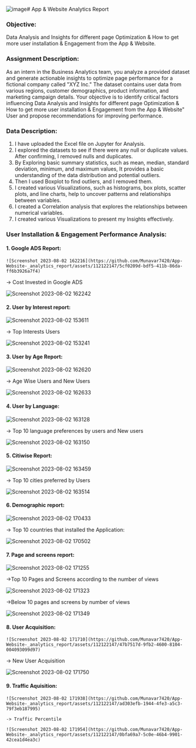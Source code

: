 ![image](https://github.com/Munavar7420/App-Website-_analytics_report/assets/112122147/85cd5c53-65bf-4564-8b2c-9134ff95df13)# App & Website Analytics Report

### Objective: 
Data Analysis and Insights for different page Optimization & How to get more user installation & Engagement from the App & Website.

### Assignment Description:

As an intern in the Business Analytics team, you analyze a provided dataset and generate actionable insights to optimize page performance for a fictional company called "XYZ Inc." The dataset contains user data from various regions, customer demographics, product information, and marketing campaign details. Your objective is to identify critical factors influencing Data Analysis and Insights for different page Optimization & How to get more user installation & Engagement from the App & Website" User and propose recommendations for improving performance.

### Data Description:
   1. I have uploaded the Excel file on Jupyter for Analysis.
   2. I explored the datasets to see if there were any null or duplicate values. After confirming, I removed nulls and duplicates.
   3. By Exploring basic summary statistics, such as mean, median, standard deviation, minimum, and maximum values, It provides a basic understanding of the data distribution and 
   potential outliers.
   4. Then I used Boxplot to find outliers, and I removed them.
   5. I created various Visualizations, such as histograms, box plots, scatter plots, and line charts, help to uncover patterns and relationships between variables.
   6. I created a Correlation analysis that explores the relationships between numerical variables.
   7. I created various Visualizations to present my Insights effectively. 
      
### User Installation & Engagement Performance Analysis:

#### 1. Google ADS Report: 

    ![Screenshot 2023-08-02 162216](https://github.com/Munavar7420/App-Website-_analytics_report/assets/112122147/5cf0209d-bdf5-411b-86da-ff6b3926a7f4)

   -> Cost Invested in Google ADS
   
   ![Screenshot 2023-08-02 162242](https://github.com/Munavar7420/App-Website-_analytics_report/assets/112122147/a9bfe439-1833-450d-a926-d214e6bb51cf)

   

#### 2. User by Interest report:
    
   ![Screenshot 2023-08-02 153611](https://github.com/Munavar7420/App-Website-_analytics_report/assets/112122147/946e6d19-d2f8-4a74-924f-5208c73e1332)

   -> Top Interests Users

   ![Screenshot 2023-08-02 153241](https://github.com/Munavar7420/App-Website-_analytics_report/assets/112122147/291c8550-a1c0-448b-8252-1e2e96c776e6)

#### 3. User by Age Report:

   ![Screenshot 2023-08-02 162620](https://github.com/Munavar7420/App-Website-_analytics_report/assets/112122147/2041ce14-9dcb-4f17-b692-42abc3c88d4f)

   -> Age Wise Users and New Users

   ![Screenshot 2023-08-02 162633](https://github.com/Munavar7420/App-Website-_analytics_report/assets/112122147/fbb51a26-5b12-4677-b933-f39c3841bf69)

#### 4. User by Language:

   ![Screenshot 2023-08-02 163128](https://github.com/Munavar7420/App-Website-_analytics_report/assets/112122147/34d4bfbc-51a4-41b4-9447-f8675f48be16)

   -> Top 10 language preferences by users and New users

   ![Screenshot 2023-08-02 163150](https://github.com/Munavar7420/App-Website-_analytics_report/assets/112122147/fa43d4e1-9c07-47e6-8211-dd9b991bb4e5)

#### 5. Citiwise Report:

   ![Screenshot 2023-08-02 163459](https://github.com/Munavar7420/App-Website-_analytics_report/assets/112122147/6c91b290-488b-4c3b-ae6e-23a6cc408171)

   -> Top 10 cities preferred by Users

   ![Screenshot 2023-08-02 163514](https://github.com/Munavar7420/App-Website-_analytics_report/assets/112122147/72286fd3-a573-4767-a93f-edd2edc7c47a)

#### 6. Demographic report:

   ![Screenshot 2023-08-02 170433](https://github.com/Munavar7420/App-Website-_analytics_report/assets/112122147/3e136ab0-0e87-4db3-a0de-7b63b2604e75)

   -> Top 10 countries that installed the Application:

   ![Screenshot 2023-08-02 170502](https://github.com/Munavar7420/App-Website-_analytics_report/assets/112122147/d3fac30d-8144-47e0-b151-1609b422c56f)

#### 7. Page and screens report:

   ![Screenshot 2023-08-02 171255](https://github.com/Munavar7420/App-Website-_analytics_report/assets/112122147/2fa3d764-2340-46ec-8cf6-ef1a21ae761d)

   ->Top 10 Pages and Screens according to the number of views

   ![Screenshot 2023-08-02 171323](https://github.com/Munavar7420/App-Website-_analytics_report/assets/112122147/fa6abea6-f355-4fd2-b3c1-f14e033b3d49)

   ->Below 10 pages and screens by number of views

   ![Screenshot 2023-08-02 171349](https://github.com/Munavar7420/App-Website-_analytics_report/assets/112122147/fd63f2d0-a989-474c-86cf-955202b6f357)

#### 8. User Acquisition:

    ![Screenshot 2023-08-02 171710](https://github.com/Munavar7420/App-Website-_analytics_report/assets/112122147/47b7517d-9fb2-4600-8104-004093099d97)

   -> New User Acquisition

   ![Screenshot 2023-08-02 171750](https://github.com/Munavar7420/App-Website-_analytics_report/assets/112122147/fd172a0b-8308-4347-b7ff-707980aff507)

#### 9. Traffic Aquisition:

    ![Screenshot 2023-08-02 171938](https://github.com/Munavar7420/App-Website-_analytics_report/assets/112122147/ad303efb-1944-4fe3-a5c3-79f3eb187995)

    -> Traffic Percentile

    ![Screenshot 2023-08-02 171954](https://github.com/Munavar7420/App-Website-_analytics_report/assets/112122147/0bfa69a7-5c0e-46b4-9901-42cea1d4ea3c)

